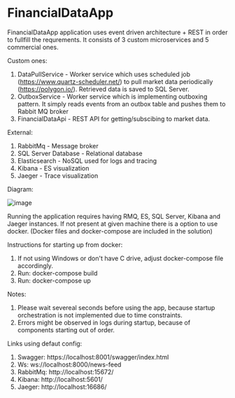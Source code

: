 # FinancialDataApp

FinancialDataApp application uses event driven architecture + REST in order to fullfill the requrements. It consists of 3 custom microservices and 5 commercial ones.

Custom ones:
1. DataPullService - Worker service which uses scheduled job (https://www.quartz-scheduler.net/) to pull market data periodically (https://polygon.io/). Retrieved data is saved to SQL Server.
2. OutboxService - Worker service which is implementing outboxing pattern. It simply reads events from an outbox table and pushes them to Rabbit MQ broker
3. FinancialDataApi - REST API for getting/subscibing to market data.

External:
1. RabbitMq - Message broker
2. SQL Server Database - Relational database
3. Elasticsearch - NoSQL used for logs and tracing
4. Kibana - ES visualization
5. Jaeger - Trace visualization

Diagram:

![image](https://github.com/stanislav-stoychev/FinancialDataApp/assets/61232261/c5795294-9b72-46a4-9832-f19602e4e4e5)

Running the application requires having RMQ, ES, SQL Server, Kibana and Jaeger instances. If not present at given machine there is a option to use docker. (Docker files and docker-compose are included in the solution)

Instructions for starting up from docker:
1. If not using Windows or don't have C drive, adjust docker-compose file accordingly. 
2. Run: docker-compose build
3. Run: docker-compose up

Notes: 
1. Please wait severeal seconds before using the app, because startup orchestration is not implemented due to time constraints. 
2. Errors might be observed in logs during startup, because of components starting out of order.

Links using defaut config:
1. Swagger: https://localhost:8001/swagger/index.html
2. Ws: ws://localhost:8000/news-feed
3. RabbitMq: http://localhost:15672/
4. Kibana: http://localhost:5601/
5. Jaeger: http://localhost:16686/

